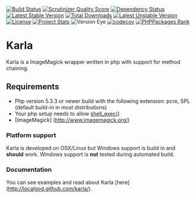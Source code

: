 [![Build Status](https://secure.travis-ci.org/localgod/karla.png?branch=master)](http://travis-ci.org/localgod/karla)
[![Scrutinizer Quality Score](https://scrutinizer-ci.com/g/localgod/Karla/badges/quality-score.png?s=5f6a3660329986ab8232c8010278f6545a028f4a)](https://scrutinizer-ci.com/g/localgod/Karla/)
[![Dependency Status](https://www.versioneye.com/user/projects/554c76fd5d47f2623100024a/badge.svg?style=flat)](https://www.versioneye.com/user/projects/554c76fd5d47f2623100024a)
[![Latest Stable Version](https://poser.pugx.org/localgod/karla/v/stable)](https://packagist.org/packages/localgod/karla) [![Total Downloads](https://poser.pugx.org/localgod/karla/downloads)](https://packagist.org/packages/localgod/karla) [![Latest Unstable Version](https://poser.pugx.org/localgod/karla/v/unstable)](https://packagist.org/packages/localgod/karla) [![License](https://poser.pugx.org/localgod/karla/license)](https://packagist.org/packages/localgod/karla)
[![Project Stats](https://www.openhub.net/p/Karla/widgets/project_thin_badge.gif)](https://www.openhub.net/p/Karla)
![Version Eye](http://php-eye.com/badge/visualphpunit/visualphpunit/tested.svg)
[![codecov](https://codecov.io/gh/localgod/karla/branch/master/graph/badge.svg?branch=master)](https://codecov.io/gh/localgod/karla?branch=master)
[![PHPPackages Rank](http://phppackages.org/p/localgod/karla/badge/rank.svg)](http://phppackages.org/p/localgod/karla)
# Karla

Karla is a ImageMagick wrapper written in php with support for method chaining. 

## Requirements

 * Php version 5.3.3 or newer build with the following extension: pcre, SPL (default build-in in most distributions)
 * Your php setup needs to allow [shell_exec()](http://php.net/manual/en/function.shell-exec.php)
 * [ImageMagick] (http://www.imagemagick.org/)
 
### Platform support

Karla is developed on OSX/Linux but Windows support is build in and **should** work. 
Windows support is **not** tested during automated build.

### Documentation

You can see examples and read about Karla [here] (http://localgod.github.com/karla/). 
